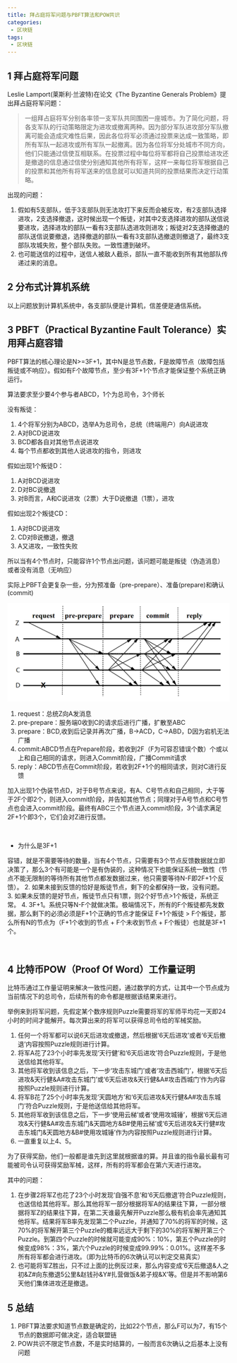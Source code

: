 ```yaml
---
title: 拜占庭将军问题与PBFT算法和POW共识
categories:
 - 区块链
tags:
 - 区块链
---
```


## 1 拜占庭将军问题
Leslie Lamport(莱斯利·兰波特)在论文《The Byzantine Generals Problem》提出拜占庭将军问题：
> 一组拜占庭将军分别各率领一支军队共同围困一座城市。为了简化问题，将各支军队的行动策略限定为进攻或撤离两种。因为部分军队进攻部分军队撤离可能会造成灾难性后果，因此各位将军必须通过投票来达成一致策略，即所有军队一起进攻或所有军队一起撤离。因为各位将军分处城市不同方向，他们只能通过信使互相联系。在投票过程中每位将军都将自己投票给进攻还是撤退的信息通过信使分别通知其他所有将军，这样一来每位将军根据自己的投票和其他所有将军送来的信息就可以知道共同的投票结果而决定行动策略。


出现的问题：

1. 假如有5支部队，低于3支部队则无法攻打下来反而会被反攻，有2支部队选择进攻，2支选择撤退，这时候出现一个叛徒，对其中2支选择进攻的部队送信说要进攻，选择进攻的部队一看有3支部队选进攻则进攻；叛徒对2支选择撤退的部队送信说要撤退，选择撤退的部队一看有3支部队选撤退则撤退了，最终3支部队攻城失败，整个部队失败。一致性遭到破坏。
2. 也可能送信的过程中，送信人被敌人截杀，部队一直不能收到所有其他部队传递过来的消息。

## 2 分布式计算机系统
以上问题放到计算机系统中，各支部队便是计算机，信差便是通信系统。

## 3 PBFT（Practical Byzantine Fault Tolerance）实用拜占庭容错
PBFT算法的核心理论是N>=3F+1，其中N是总节点数，F是故障节点（故障包括叛徒或不响应）。假如有F个故障节点，至少有3F+1个节点才能保证整个系统正确运行。

算法要求至少要4个参与者ABCD，1个为总司令，3个师长

没有叛徒：

1. 4个将军分别为ABCD，选举A为总司令，总统（终端用户）向A说进攻
2. A对BCD说进攻
3. BCD都各自对其他节点说进攻
4. 每个节点都收到其他人说进攻的指令，则进攻


假如出现1个叛徒D：

1. A对BCD说进攻
2. D对BC说撤退
3. 对B而言，A和C说进攻（2票）大于D说撤退（1票），进攻


假如出现2个叛徒CD：

1. A对BCD说进攻
2. CD对B说撤退，撤退
3. A又进攻，一致性失败


所以当有4个节点时，只能容许1个节点出问题，该问题可能是叛徒（伪造消息）或者没有消息（无响应）


实际上PBFT会更复杂一些，分为预准备（pre-prepare）、准备(prepare)和确认(commit)

![图片](https://github.com/funson86/funson86.github.io/blob/master/_posts/image/pbft.png?raw=true)

1. request：总统Z向A发消息
2. pre-prepare：服务端0收到C的请求后进行广播，扩散至ABC
3. prepare：BCD,收到后记录并再次广播，B->ACD，C->ABD，D因为宕机无法广播
4. commit:ABCD节点在Prepare阶段，若收到2F（F为可容忍错误个数）个或以上和自己相同的请求，则进入Commit阶段，广播Commit请求
5. reply：ABCD节点在Commit阶段，若收到2F+1个的相同请求，则对C进行反馈

加入出现1个伪装节点D，对于B号节点来说，有A、C号节点和自己相同，大于等于2F个即2个，则进入commit阶段，并告知其他节点；同理对于A号节点和C号节点也会进入commit阶段。最终有ABC三个节点进入commit阶段，3个请求满足2F+1个即3个，它们会对Z进行反馈。

&nbsp;

- 为什么是3F+1

容错，就是不需要等待的数量，当有4个节点，只需要有3个节点反馈数据就立即决策了，那么3个有可能是一个是有伪装的，这种情况下也能保证系统一致性（节点不能无限制的等待所有其他节点都发数据过来，他只需要等待N-F即2F+1个反馈）。 
2. 如果未接到反馈的恰好是叛徒节点，剩下的全都保持一致，没有问题。
3. 如果未反馈的是好节点，叛徒节点只有1票，则2个好节点>1个叛徒，系统正常。
4. 3F+1。系统只等N-F个就做决策。极端情况下，所有的F个叛徒都先发数据，那么剩下的必须必须是F+1个正确的节点才能保证 F+1个叛徒 > F个叛徒，那么所有N的节点为（F+1个收到的节点 + F个未收到节点 + F个叛徒）也就是3F+1个。

&nbsp;

## 4 比特币POW（Proof Of Word）工作量证明

比特币通过工作量证明来解决一致性问题，通过数学的方式，让其中一个节点成为当前情况下的总司令，后续所有的命令都是根据该结果来进行。

举例来到将军问题，先假定某个数序规则Puzzle需要将军的军师平均花一天即24小时的时间才能解开。每次算出来的将军可以获得总司令给的军械奖励。

1. 任何一个将军都可以说6天后进攻或撤退，然后根据‘6天后进攻’或者‘6天后撤退’内容按照Puzzle规则进行计算。
2. 将军A花了23个小时率先发现‘天行健’和‘6天后进攻’符合Puzzle规则，于是他送信给其他将军。
3. 其他将军收到该信息之后，下一步‘攻击东城门’或者‘攻击西城门’，根据‘6天后进攻&天行健&A#攻击东城门’或‘6天后进攻&天行健&A#攻击西城门’作为内容按照Puzzle规则进行计算。
4. 将军B花了25个小时率先发现‘天圆地方’和‘6天后进攻&天行健&A#攻击东城门’符合Puzzle规则，于是他送信给其他将军。
5. 其他将军收到该信息之后，下一步‘使用云梯’或者‘使用攻城锤’，根据‘6天后进攻&天行健&A#攻击东城门&天圆地方&B#使用云梯’或‘6天后进攻&天行健#攻击东城门&天圆地方&B#使用攻城锤’作为内容按照Puzzle规则进行计算。
6. 一直重复以上4、5。

为了获得奖励，他们一般都是谁先到这里就根据谁的算。并且谁的指令最长最有可能被司令认可获得奖励军械，这样，所有的将军都会在第六天进行进攻。

其中的问题：

1. 在步骤2将军Z也花了23个小时发现‘自强不息’和‘6天后撤退’符合Puzzle规则，也送信给其他将军。那么其他将军一部分根据将军A的结果往下算，一部分根据将军Z的结果往下算，在第二天谁最先解开Puzzle那么极有机会率先通知其他将军。结果将军B率先发现第二个Puzzle，并通知了70%的将军的时候，这70%的将军解开第三个Puzzle的概率远远大于剩下的30%的将军解开第三个Puzzle。到第四个Puzzle的时候就可能变成90%：10%，第五个Puzzle的时候变成98%：3%，第六个Puzzle的时候变成99.99%：0.01%。这样差不多所有将军都会进行进攻。（即为比特币的6次确认可以判定交易真实）
2. 也可能将军Z胜出，只不过上面的比例反过来，那么内容变成‘6天后撤退&人之初&Z#向东撤退5公里&赵钱孙&Y#扎营做饭&弟子规&X’等。但是并不影响第6天他们集体进攻还是撤退。


## 5 总结
1. PBFT算法要求知道节点数是确定的，比如22个节点，那么F可以为7，有15个节点的数据即可做决定，适合联盟链
2. POW共识不限定节点数，不是实时结算的，一般而言6次确认之后基本上没有问题
